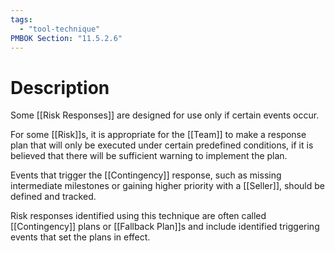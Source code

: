 ```yaml
---
tags:
  - "tool-technique"
PMBOK Section: "11.5.2.6"
---
```

# Description
Some [[Risk Responses]] are designed for use only if certain events occur.

For some [[Risk]]s, it is appropriate for the [[Team]] to make a response plan that will only be executed under certain predefined conditions, if it is believed that there will be sufficient warning to implement the plan.

Events that trigger the [[Contingency]] response, such as missing intermediate milestones or gaining higher priority with a [[Seller]], should be defined and tracked.

Risk responses identified using this technique are often called [[Contingency]] plans or [[Fallback Plan]]s and include identified triggering events that set the plans in effect.